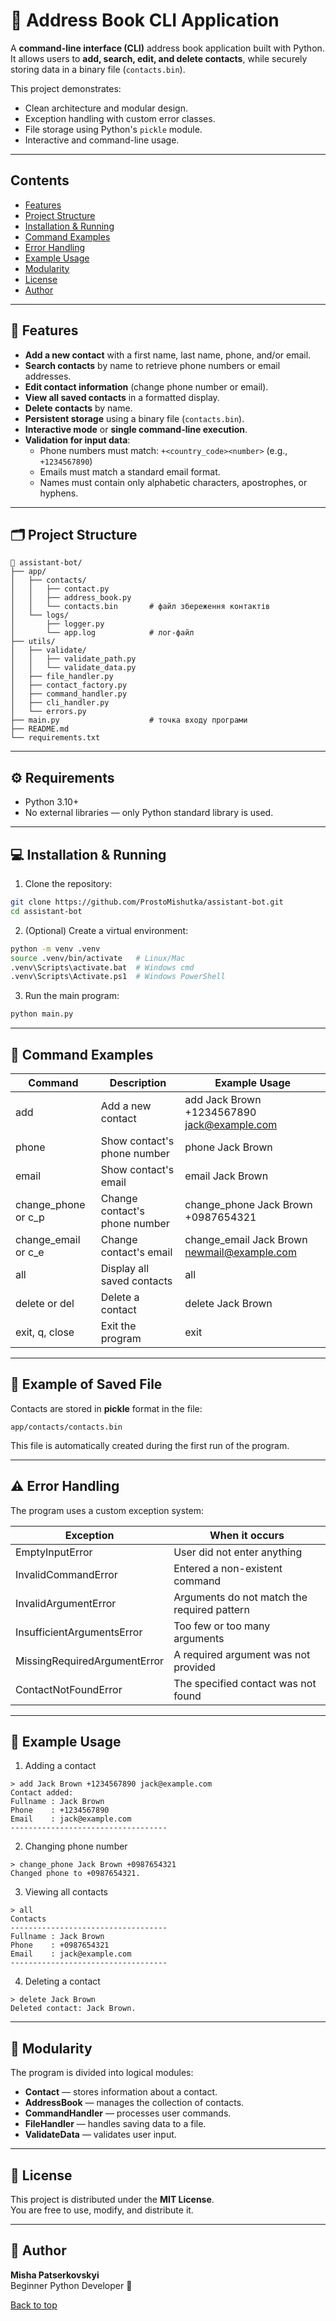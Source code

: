 # 📒 Address Book CLI Application <a name="top"></a>

A **command-line interface (CLI)** address book application built with Python.  
It allows users to **add, search, edit, and delete contacts**, while securely storing data in a binary file (`contacts.bin`).  

This project demonstrates:
- Clean architecture and modular design.
- Exception handling with custom error classes.
- File storage using Python's `pickle` module.
- Interactive and command-line usage.

---

## Contents
- [Features](#features)
- [Project Structure](#project-structure)
- [Installation & Running](#installation--running)
- [Command Examples](#command-examples)
- [Error Handling](#error-handling)
- [Example Usage](#example-usage)
- [Modularity](#modularity)
- [License](#license)
- [Author](#author)

---

## 🚀 Features

- **Add a new contact** with a first name, last name, phone, and/or email.
- **Search contacts** by name to retrieve phone numbers or email addresses.
- **Edit contact information** (change phone number or email).
- **View all saved contacts** in a formatted display.
- **Delete contacts** by name.
- **Persistent storage** using a binary file (`contacts.bin`).
- **Interactive mode** or **single command-line execution**.
- **Validation for input data**:
  - Phone numbers must match: `+<country_code><number>` (e.g., `+1234567890`)
  - Emails must match a standard email format.
  - Names must contain only alphabetic characters, apostrophes, or hyphens.

---

## 🗂️ Project Structure
```text
📂 assistant-bot/
├── app/
│   ├── contacts/
│   │   ├── contact.py
│   │   ├── address_book.py
│   │   └── contacts.bin       # файл збереження контактів
│   └── logs/
│       ├── logger.py
│       └── app.log            # лог-файл
├── utils/
│   ├── validate/
│   │   ├── validate_path.py
│   │   └── validate_data.py
│   ├── file_handler.py
│   ├── contact_factory.py
│   ├── command_handler.py
│   ├── cli_handler.py
│   └── errors.py
├── main.py                    # точка входу програми
├── README.md
└── requirements.txt
```

---

## ⚙️ Requirements

- Python 3.10+
- No external libraries — only Python standard library is used.

---

## 💻 Installation & Running

1. Clone the repository:
```bash
git clone https://github.com/ProstoMishutka/assistant-bot.git
cd assistant-bot
```

2. (Optional) Create a virtual environment:
```bash
python -m venv .venv
source .venv/bin/activate   # Linux/Mac
.venv\Scripts\activate.bat  # Windows cmd
.venv\Scripts\Activate.ps1  # Windows PowerShell
```

3. Run the main program:
```bash
python main.py
```

---

## 📝 Command Examples

| Command                | Description                     | Example Usage                               |
|------------------------|---------------------------------|---------------------------------------------|
| add                    | Add a new contact               | add Jack Brown +1234567890 jack@example.com |
| phone                  | Show contact's phone number     | phone Jack Brown                            |
| email                  | Show contact's email            | email Jack Brown                            |
| change_phone or c_p    | Change contact's phone number   | change_phone Jack Brown +0987654321         |
| change_email or c_e    | Change contact's email          | change_email Jack Brown newmail@example.com |
| all                    | Display all saved contacts      | all                                         |
| delete or del          | Delete a contact                | delete Jack Brown                           |
| exit, q, close         | Exit the program                | exit                                        |

---

## 📂 Example of Saved File

Contacts are stored in **pickle** format in the file:
```text
app/contacts/contacts.bin
```
This file is automatically created during the first run of the program.

---

## ⚠️ Error Handling

The program uses a custom exception system:

| Exception                      | When it occurs                                    |
|--------------------------------|---------------------------------------------------|
| EmptyInputError                | User did not enter anything                       |
| InvalidCommandError            | Entered a non-existent command                    |
| InvalidArgumentError           | Arguments do not match the required pattern       |
| InsufficientArgumentsError     | Too few or too many arguments                     |
| MissingRequiredArgumentError   | A required argument was not provided              |
| ContactNotFoundError           | The specified contact was not found               |

---

## 🧪 Example Usage

1. Adding a contact
```text
> add Jack Brown +1234567890 jack@example.com
Contact added:
Fullname : Jack Brown
Phone    : +1234567890
Email    : jack@example.com
-----------------------------------
```

2. Changing phone number
```text
> change_phone Jack Brown +0987654321
Changed phone to +0987654321.
```

3. Viewing all contacts
```text
> all
Contacts
-----------------------------------
Fullname : Jack Brown
Phone    : +0987654321
Email    : jack@example.com
-----------------------------------
```

4. Deleting a contact
```text
> delete Jack Brown
Deleted contact: Jack Brown.
```

---

## 🧩 Modularity

The program is divided into logical modules:

- **Contact** — stores information about a contact.
- **AddressBook** — manages the collection of contacts.
- **CommandHandler** — processes user commands.
- **FileHandler** — handles saving data to a file.
- **ValidateData** — validates user input.

--- 


## 🧾 License

This project is distributed under the **MIT License**.  
You are free to use, modify, and distribute it.

---

## 🤝 Author

**Misha Patserkovskyi**  
Beginner Python Developer 🚀

[Back to top](#top)